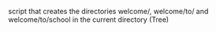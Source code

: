 script that creates the directories welcome/, welcome/to/ and welcome/to/school in the current directory (Tree)
